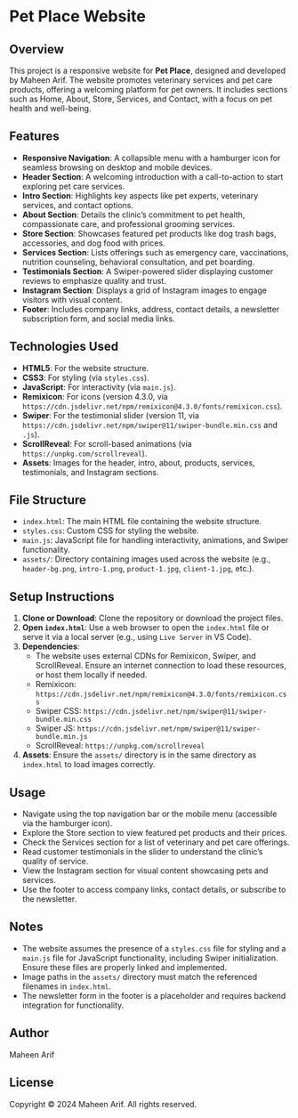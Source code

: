 # Pet Place Website

## Overview
This project is a responsive website for **Pet Place**, designed and developed by Maheen Arif. The website promotes veterinary services and pet care products, offering a welcoming platform for pet owners. It includes sections such as Home, About, Store, Services, and Contact, with a focus on pet health and well-being.

## Features
- **Responsive Navigation**: A collapsible menu with a hamburger icon for seamless browsing on desktop and mobile devices.
- **Header Section**: A welcoming introduction with a call-to-action to start exploring pet care services.
- **Intro Section**: Highlights key aspects like pet experts, veterinary services, and contact options.
- **About Section**: Details the clinic’s commitment to pet health, compassionate care, and professional grooming services.
- **Store Section**: Showcases featured pet products like dog trash bags, accessories, and dog food with prices.
- **Services Section**: Lists offerings such as emergency care, vaccinations, nutrition counseling, behavioral consultation, and pet boarding.
- **Testimonials Section**: A Swiper-powered slider displaying customer reviews to emphasize quality and trust.
- **Instagram Section**: Displays a grid of Instagram images to engage visitors with visual content.
- **Footer**: Includes company links, address, contact details, a newsletter subscription form, and social media links.

## Technologies Used
- **HTML5**: For the website structure.
- **CSS3**: For styling (via `styles.css`).
- **JavaScript**: For interactivity (via `main.js`).
- **Remixicon**: For icons (version 4.3.0, via `https://cdn.jsdelivr.net/npm/remixicon@4.3.0/fonts/remixicon.css`).
- **Swiper**: For the testimonial slider (version 11, via `https://cdn.jsdelivr.net/npm/swiper@11/swiper-bundle.min.css` and `.js`).
- **ScrollReveal**: For scroll-based animations (via `https://unpkg.com/scrollreveal`).
- **Assets**: Images for the header, intro, about, products, services, testimonials, and Instagram sections.

## File Structure
- `index.html`: The main HTML file containing the website structure.
- `styles.css`: Custom CSS for styling the website.
- `main.js`: JavaScript file for handling interactivity, animations, and Swiper functionality.
- `assets/`: Directory containing images used across the website (e.g., `header-bg.png`, `intro-1.png`, `product-1.jpg`, `client-1.jpg`, etc.).

## Setup Instructions
1. **Clone or Download**: Clone the repository or download the project files.
2. **Open `index.html`**: Use a web browser to open the `index.html` file or serve it via a local server (e.g., using `Live Server` in VS Code).
3. **Dependencies**:
   - The website uses external CDNs for Remixicon, Swiper, and ScrollReveal. Ensure an internet connection to load these resources, or host them locally if needed.
   - Remixicon: `https://cdn.jsdelivr.net/npm/remixicon@4.3.0/fonts/remixicon.css`
   - Swiper CSS: `https://cdn.jsdelivr.net/npm/swiper@11/swiper-bundle.min.css`
   - Swiper JS: `https://cdn.jsdelivr.net/npm/swiper@11/swiper-bundle.min.js`
   - ScrollReveal: `https://unpkg.com/scrollreveal`
4. **Assets**: Ensure the `assets/` directory is in the same directory as `index.html` to load images correctly.

## Usage
- Navigate using the top navigation bar or the mobile menu (accessible via the hamburger icon).
- Explore the Store section to view featured pet products and their prices.
- Check the Services section for a list of veterinary and pet care offerings.
- Read customer testimonials in the slider to understand the clinic’s quality of service.
- View the Instagram section for visual content showcasing pets and services.
- Use the footer to access company links, contact details, or subscribe to the newsletter.

## Notes
- The website assumes the presence of a `styles.css` file for styling and a `main.js` file for JavaScript functionality, including Swiper initialization. Ensure these files are properly linked and implemented.
- Image paths in the `assets/` directory must match the referenced filenames in `index.html`.
- The newsletter form in the footer is a placeholder and requires backend integration for functionality.

## Author
Maheen Arif

## License
Copyright © 2024 Maheen Arif. All rights reserved.